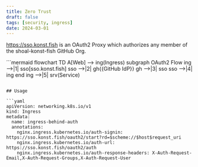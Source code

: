 ```yaml
---
title: Zero Trust
draft: false
tags: [security, ingress]
date: 2024-03-01
---
```


https://sso.konst.fish is an OAuth2 Proxy which authorizes any member of the shoal-konst-fish GitHub Org.

´´´mermaid
flowchart TD
    A[Web] --> ing(Ingress)
    subgraph OAuth2 Flow
    ing -->|1| sso[sso.konst.fish]
    sso -->|2| gh{{GitHub IdP}}
    gh -->|3| sso
    sso -->|4| ing
    end
    ing -->|5| srv(Service)
```

## Usage

```yaml
apiVersion: networking.k8s.io/v1
kind: Ingress
metadata:
  name: ingress-behind-auth
  annotations:
    nginx.ingress.kubernetes.io/auth-signin: https://sso.konst.fish/oauth2/start?rd=$scheme://$host$request_uri
    nginx.ingress.kubernetes.io/auth-url: https://sso.konst.fish/oauth2/auth
    nginx.ingress.kubernetes.io/auth-response-headers: X-Auth-Request-Email,X-Auth-Request-Groups,X-Auth-Request-User
```

